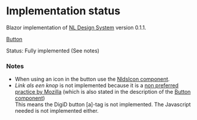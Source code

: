 # Implementation status
Blazor implementation of [NL Design System](https://nl-design-system.gitlab.io/nl-design-system/index.html) version 0.1.1. 

[Button](https://nl-design-system.gitlab.io/nl-design-system/componenten/button/index.html)

Status: Fully implemented (See notes)

### Notes
- When using an icon in the button use the [NldsIcon component](../Icon).  
- *Link als een knop* is not implemented because it is a [non preferred practice by Mozilla](https://developer.mozilla.org/en-US/docs/Web/Accessibility/ARIA/Roles/button_role) (which is also stated in the description of the [Button component](https://nl-design-system.gitlab.io/nl-design-system/componenten/button/index.html))  
This means the DigiD button [a]-tag is not implemented. The Javascript needed is not implemented either.  